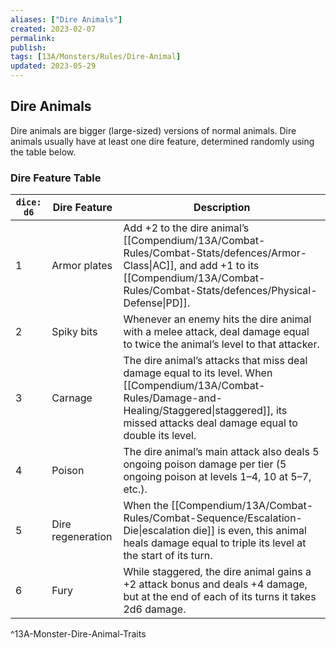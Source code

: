 ```yaml
---
aliases: ["Dire Animals"]
created: 2023-02-07
permalink: 
publish: 
tags: [13A/Monsters/Rules/Dire-Animal]
updated: 2023-05-29
---
```


## Dire Animals

Dire animals are bigger (large-sized) versions of normal animals. Dire animals usually have at least one dire feature, determined randomly using the table below.

### Dire Feature Table

| `dice: d6` | **Dire Feature**  | **Description**                                                                                                                               |
|----------|-------------------|-----------------------------------------------------------------------------------------------------------------------------------------------|
| 1        | Armor plates      | Add +2 to the dire animal’s [[Compendium/13A/Combat-Rules/Combat-Stats/defences/Armor-Class\|AC]], and add +1 to its [[Compendium/13A/Combat-Rules/Combat-Stats/defences/Physical-Defense\|PD]].                                                                                         |
| 2        | Spiky bits        | Whenever an enemy hits the dire animal with a melee attack, deal damage equal to twice the animal’s level to that attacker.                   |
| 3        | Carnage           | The dire animal’s attacks that miss deal damage equal to its level. When [[Compendium/13A/Combat-Rules/Damage-and-Healing/Staggered\|staggered]], its missed attacks deal damage equal to double its level. |
| 4        | Poison            | The dire animal’s main attack also deals 5 ongoing poison damage per tier (5 ongoing poison at levels 1–4, 10 at 5–7, etc.).                  |
| 5        | Dire regeneration | When the [[Compendium/13A/Combat-Rules/Combat-Sequence/Escalation-Die\|escalation die]] is even, this animal heals damage equal to triple its level at the start of its turn.                                 |
| 6        | Fury              | While staggered, the dire animal gains a +2 attack bonus and deals +4 damage, but at the end of each of its turns it takes 2d6 damage.        |      
^13A-Monster-Dire-Animal-Traits
